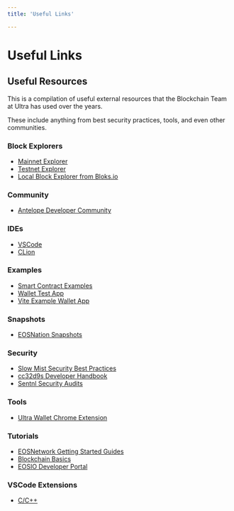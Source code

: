 ```yaml
---
title: 'Useful Links'

---
```


# Useful Links

## Useful Resources

This is a compilation of useful external resources that the Blockchain Team at Ultra has used over the years. 

These include anything from best security practices, tools, and even other communities.

### Block Explorers

* [Mainnet Explorer](https://explorer.mainnet.ultra.io/)
* [Testnet Explorer](https://explorer.testnet.ultra.io/)
* [Local Block Explorer from Bloks.io](https://local.bloks.io/)

### Community

* [Antelope Developer Community](https://t.me/antelopedevs)

### IDEs

* [VSCode](https://code.visualstudio.com/download)
* [CLion](https://www.jetbrains.com/clion/)

### Examples

* [Smart Contract Examples](https://github.com/blockmatic/antelope-contracts-list)
* [Wallet Test App](https://stackblitz.com/edit/ultra-wallet-test?file=index.js)
* [Vite Example Wallet App](https://github.com/Stuyk/ultra-wallet-app-template)


### Snapshots

* [EOSNation Snapshots](https://snapshots.eosnation.io/)

### Security

* [Slow Mist Security Best Practices](https://github.com/slowmist/eos-smart-contract-security-best-practices/blob/master/README_EN.md)
* [cc32d9s Developer Handbook](https://cc32d9.gitbook.io/antelope-smart-contract-developers-handbook/)
* [Sentnl Security Audits](https://sentnl.io/)

### Tools

* [Ultra Wallet Chrome Extension](https://chrome.google.com/webstore/detail/ultra-wallet/kjjebdkfeagdoogagbhepmbimaphnfln)

### Tutorials

* [EOSNetwork Getting Started Guides](https://learn.eosnetwork.com/course/getting-started-with-eos)
* [Blockchain Basics](https://docs.eosnetwork.com/docs/latest/blockchain-basics/)
* [EOSIO Developer Portal](https://developers.eos.io/)

### VSCode Extensions

* [C/C++](https://marketplace.visualstudio.com/items?itemName=ms-vscode.cpptools)